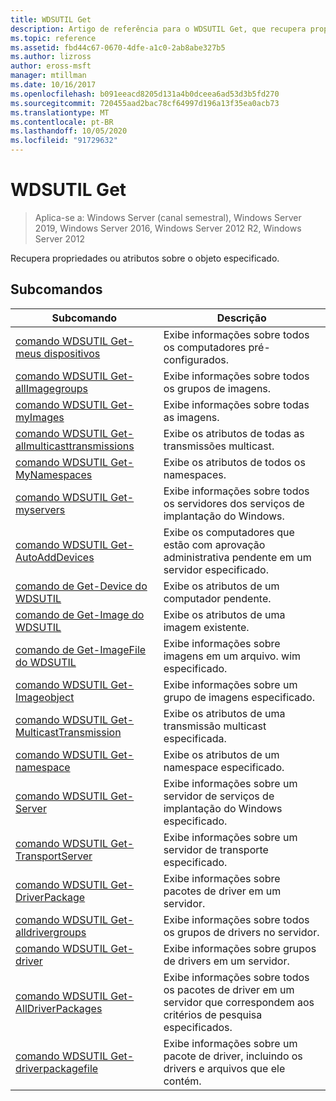 ```yaml
---
title: WDSUTIL Get
description: Artigo de referência para o WDSUTIL Get, que recupera propriedades ou atributos sobre o objeto especificado.
ms.topic: reference
ms.assetid: fbd44c67-0670-4dfe-a1c0-2ab8abe327b5
ms.author: lizross
author: eross-msft
manager: mtillman
ms.date: 10/16/2017
ms.openlocfilehash: b091eeacd8205d131a4b0dceea6ad53d3b5fd270
ms.sourcegitcommit: 720455aad2bac78cf64997d196a13f35ea0acb73
ms.translationtype: MT
ms.contentlocale: pt-BR
ms.lasthandoff: 10/05/2020
ms.locfileid: "91729632"
---
```

# <a name="wdsutil-get"></a>WDSUTIL Get

> Aplica-se a: Windows Server (canal semestral), Windows Server 2019, Windows Server 2016, Windows Server 2012 R2, Windows Server 2012

Recupera propriedades ou atributos sobre o objeto especificado.

## <a name="subcommands"></a>Subcomandos
|Subcomando|Descrição|
|-------|--------|
|[comando WDSUTIL Get-meus dispositivos](wdsutil-get-alldevices.md)|Exibe informações sobre todos os computadores pré-configurados.|
|[comando WDSUTIL Get-allImagegroups](wdsutil-get-allimagegroups.md)|Exibe informações sobre todos os grupos de imagens.|
|[comando WDSUTIL Get-myImages](wdsutil-get-allimages.md)|Exibe informações sobre todas as imagens.|
|[comando WDSUTIL Get-allmulticasttransmissions](wdsutil-get-allmulticasttransmissions.md)|Exibe os atributos de todas as transmissões multicast.|
|[comando WDSUTIL Get-MyNamespaces](wdsutil-get-allnamespaces.md)|Exibe os atributos de todos os namespaces.|
|[comando WDSUTIL Get-myservers](wdsutil-get-allservers.md)|Exibe informações sobre todos os servidores dos serviços de implantação do Windows.|
|[comando WDSUTIL Get-AutoAddDevices](wdsutil-get-autoadddevices.md)|Exibe os computadores que estão com aprovação administrativa pendente em um servidor especificado.|
|[comando de Get-Device do WDSUTIL](wdsutil-get-device.md)|Exibe os atributos de um computador pendente.|
|[comando de Get-Image do WDSUTIL](wdsutil-get-image.md)|Exibe os atributos de uma imagem existente.|
|[comando de Get-ImageFile do WDSUTIL](wdsutil-get-imagefile.md)|Exibe informações sobre imagens em um arquivo. wim especificado.|
|[comando WDSUTIL Get-Imageobject](wdsutil-get-imagegroup.md)|Exibe informações sobre um grupo de imagens especificado.|
|[comando WDSUTIL Get-MulticastTransmission](wdsutil-get-multicasttransmission.md)|Exibe os atributos de uma transmissão multicast especificada.|
|[comando WDSUTIL Get-namespace](wdsutil-get-namespace.md)|Exibe os atributos de um namespace especificado.|
|[comando WDSUTIL Get-Server](wdsutil-get-server.md)|Exibe informações sobre um servidor de serviços de implantação do Windows especificado.|
|[comando WDSUTIL Get-TransportServer](wdsutil-get-transportserver.md)|Exibe informações sobre um servidor de transporte especificado.|
|[comando WDSUTIL Get-DriverPackage](wdsutil-get-driverpackage.md)|Exibe informações sobre pacotes de driver em um servidor.|
|[comando WDSUTIL Get-alldrivergroups](wdsutil-get-alldrivergroups.md)|Exibe informações sobre todos os grupos de drivers no servidor.|
|[comando WDSUTIL Get-driver](wdsutil-get-drivergroup.md)|Exibe informações sobre grupos de drivers em um servidor.|
|[comando WDSUTIL Get-AllDriverPackages](wdsutil-get-alldriverpackages.md)|Exibe informações sobre todos os pacotes de driver em um servidor que correspondem aos critérios de pesquisa especificados.|
|[comando WDSUTIL Get-driverpackagefile](wdsutil-get-driverpackagefile.md)|Exibe informações sobre um pacote de driver, incluindo os drivers e arquivos que ele contém.|
